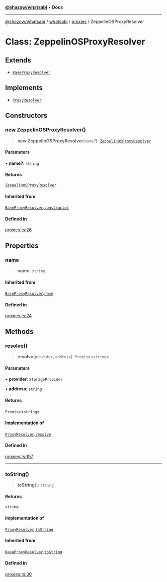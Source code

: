 [**@shazow/whatsabi**](../../../../../README.md) • **Docs**

***

[@shazow/whatsabi](../../../../../globals.md) / [whatsabi](../../../README.md) / [proxies](../README.md) / ZeppelinOSProxyResolver

# Class: ZeppelinOSProxyResolver

## Extends

- [`BaseProxyResolver`](BaseProxyResolver.md)

## Implements

- [`ProxyResolver`](../interfaces/ProxyResolver.md)

## Constructors

### new ZeppelinOSProxyResolver()

> **new ZeppelinOSProxyResolver**(`name`?): [`ZeppelinOSProxyResolver`](ZeppelinOSProxyResolver.md)

#### Parameters

• **name?**: `string`

#### Returns

[`ZeppelinOSProxyResolver`](ZeppelinOSProxyResolver.md)

#### Inherited from

[`BaseProxyResolver`](BaseProxyResolver.md).[`constructor`](BaseProxyResolver.md#constructors)

#### Defined in

[proxies.ts:26](https://github.com/shazow/whatsabi/blob/main/src/proxies.ts#L26)

## Properties

### name

> **name**: `string`

#### Inherited from

[`BaseProxyResolver`](BaseProxyResolver.md).[`name`](BaseProxyResolver.md#name)

#### Defined in

[proxies.ts:24](https://github.com/shazow/whatsabi/blob/main/src/proxies.ts#L24)

## Methods

### resolve()

> **resolve**(`provider`, `address`): `Promise`\<`string`\>

#### Parameters

• **provider**: `StorageProvider`

• **address**: `string`

#### Returns

`Promise`\<`string`\>

#### Implementation of

[`ProxyResolver`](../interfaces/ProxyResolver.md).[`resolve`](../interfaces/ProxyResolver.md#resolve)

#### Defined in

[proxies.ts:197](https://github.com/shazow/whatsabi/blob/main/src/proxies.ts#L197)

***

### toString()

> **toString**(): `string`

#### Returns

`string`

#### Implementation of

[`ProxyResolver`](../interfaces/ProxyResolver.md).[`toString`](../interfaces/ProxyResolver.md#tostring)

#### Inherited from

[`BaseProxyResolver`](BaseProxyResolver.md).[`toString`](BaseProxyResolver.md#tostring)

#### Defined in

[proxies.ts:30](https://github.com/shazow/whatsabi/blob/main/src/proxies.ts#L30)
